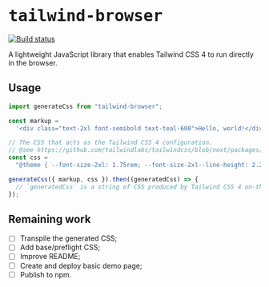 <h1><code style="font-weight: bold; font-size: 2rem;">tailwind-browser</code></h1>
<p>
  <a href="https://github.com/balintbrews/tailwind-browser/actions">
    <img src="https://github.com/balintbrews/tailwind-browser/actions/workflows/tests.yml/badge.svg" alt="Build status">
  </a>
</p>

A lightweight JavaScript library that enables Tailwind CSS 4 to run directly in
the browser.

## Usage

```javascript
import generateCss from "tailwind-browser";

const markup =
  '<div class="text-2xl font-semibold text-teal-600">Hello, world!</div>';

// The CSS that acts as the Tailwind CSS 4 configuration.
// @see https://github.com/tailwindlabs/tailwindcss/blob/next/packages/tailwindcss/theme.css
const css =
  "@theme { --font-size-2xl: 1.75rem; --font-size-2xl--line-height: 2.25rem; }";

generateCss({ markup, css }).then((generatedCss) => {
  // `generatedCss` is a string of CSS produced by Tailwind CSS 4 on-the-fly.
});
```

## Remaining work

- [ ] Transpile the generated CSS;
- [ ] Add base/preflight CSS;
- [ ] Improve README;
- [ ] Create and deploy basic demo page;
- [ ] Publish to npm.
